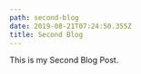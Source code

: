 ```yaml
---
path: second-blog
date: 2019-08-21T07:24:50.355Z
title: Second Blog
---
```

This is my Second Blog Post.
